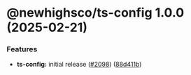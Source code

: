 # @newhighsco/ts-config 1.0.0 (2025-02-21)


### Features

* **ts-config:** initial release ([#2098](https://github.com/newhighsco/config/issues/2098)) ([88d411b](https://github.com/newhighsco/config/commit/88d411b8e55fefe40ae786dc403a7ef365333138))
